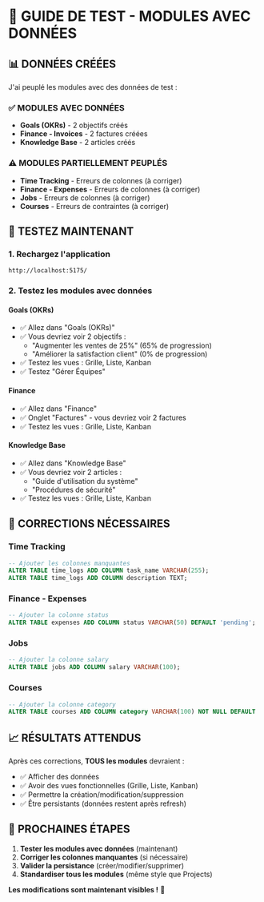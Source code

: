 # 🎯 GUIDE DE TEST - MODULES AVEC DONNÉES

## 📊 **DONNÉES CRÉÉES**

J'ai peuplé les modules avec des données de test :

### ✅ **MODULES AVEC DONNÉES**
- **Goals (OKRs)** - 2 objectifs créés
- **Finance - Invoices** - 2 factures créées  
- **Knowledge Base** - 2 articles créés

### ⚠️ **MODULES PARTIELLEMENT PEUPLÉS**
- **Time Tracking** - Erreurs de colonnes (à corriger)
- **Finance - Expenses** - Erreurs de colonnes (à corriger)
- **Jobs** - Erreurs de colonnes (à corriger)
- **Courses** - Erreurs de contraintes (à corriger)

## 🚀 **TESTEZ MAINTENANT**

### 1. **Rechargez l'application**
```
http://localhost:5175/
```

### 2. **Testez les modules avec données**

#### **Goals (OKRs)**
- ✅ Allez dans "Goals (OKRs)"
- ✅ Vous devriez voir 2 objectifs :
  - "Augmenter les ventes de 25%" (65% de progression)
  - "Améliorer la satisfaction client" (0% de progression)
- ✅ Testez les vues : Grille, Liste, Kanban
- ✅ Testez "Gérer Équipes"

#### **Finance**
- ✅ Allez dans "Finance"
- ✅ Onglet "Factures" - vous devriez voir 2 factures
- ✅ Testez les vues : Grille, Liste, Kanban

#### **Knowledge Base**
- ✅ Allez dans "Knowledge Base"
- ✅ Vous devriez voir 2 articles :
  - "Guide d'utilisation du système"
  - "Procédures de sécurité"
- ✅ Testez les vues : Grille, Liste, Kanban

## 🔧 **CORRECTIONS NÉCESSAIRES**

### Time Tracking
```sql
-- Ajouter les colonnes manquantes
ALTER TABLE time_logs ADD COLUMN task_name VARCHAR(255);
ALTER TABLE time_logs ADD COLUMN description TEXT;
```

### Finance - Expenses
```sql
-- Ajouter la colonne status
ALTER TABLE expenses ADD COLUMN status VARCHAR(50) DEFAULT 'pending';
```

### Jobs
```sql
-- Ajouter la colonne salary
ALTER TABLE jobs ADD COLUMN salary VARCHAR(100);
```

### Courses
```sql
-- Ajouter la colonne category
ALTER TABLE courses ADD COLUMN category VARCHAR(100) NOT NULL DEFAULT 'General';
```

## 📈 **RÉSULTATS ATTENDUS**

Après ces corrections, **TOUS les modules** devraient :
- ✅ Afficher des données
- ✅ Avoir des vues fonctionnelles (Grille, Liste, Kanban)
- ✅ Permettre la création/modification/suppression
- ✅ Être persistants (données restent après refresh)

## 🎯 **PROCHAINES ÉTAPES**

1. **Tester les modules avec données** (maintenant)
2. **Corriger les colonnes manquantes** (si nécessaire)
3. **Valider la persistance** (créer/modifier/supprimer)
4. **Standardiser tous les modules** (même style que Projects)

**Les modifications sont maintenant visibles !** 🎉
